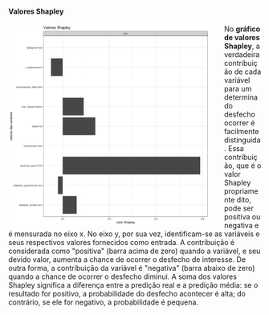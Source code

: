 #### Valores Shapley

<img src="shapley_plot_xgb.png" width="400" style="float: left; padding-right: 30px"/>

No <strong>gráfico de valores Shapley</strong>, a verdadeira contribuição de cada variável para um determinado desfecho ocorrer é facilmente distinguida. Essa contribuição, que é o valor Shapley propriamente dito, pode ser positiva ou negativa e é mensurada no eixo x. No eixo y, por sua vez, identificam-se as variáveis e seus respectivos valores fornecidos como entrada. A contribuição é considerada como "positiva" (barra acima de zero) quando a variável, e seu devido valor, aumenta a chance de ocorrer o desfecho de interesse. De outra forma, a contribuição da variável é "negativa" (barra abaixo de zero) quando a chance de ocorrer o desfecho diminui. A soma dos valores Shapley significa a diferença entre a predição real e a predição média: se o resultado for positivo, a probabilidade do desfecho acontecer é alta; do contrário, se ele for negativo, a probabilidade é pequena.


